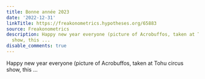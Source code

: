 ```yaml
---
title: Bonne année 2023
date: '2022-12-31'
linkTitle: https://freakonometrics.hypotheses.org/65883
source: Freakonometrics
description: Happy new year everyone (picture of Acrobuffos, taken at Tohu circus
  show, this ...
disable_comments: true
---
```

Happy new year everyone (picture of Acrobuffos, taken at Tohu circus show, this ...